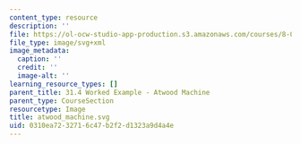 ```yaml
---
content_type: resource
description: ''
file: https://ol-ocw-studio-app-production.s3.amazonaws.com/courses/8-01sc-classical-mechanics-fall-2016/0310ea7232716c47b2f2d1323a9d4a4e_atwood_machine.svg
file_type: image/svg+xml
image_metadata:
  caption: ''
  credit: ''
  image-alt: ''
learning_resource_types: []
parent_title: 31.4 Worked Example - Atwood Machine
parent_type: CourseSection
resourcetype: Image
title: atwood_machine.svg
uid: 0310ea72-3271-6c47-b2f2-d1323a9d4a4e
---
```

